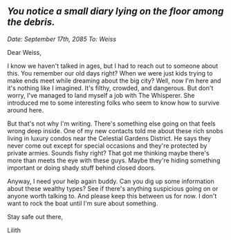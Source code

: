 
*You notice a small diary lying on the floor among the debris.*
---
*Date: September 17th, 2085*
*To: Weiss*

Dear Weiss,

I know we haven't talked in ages, but I had to reach out to someone about this. You remember our old days right? When we were just kids trying to make ends meet while dreaming about the big city? Well, now I'm here and it's nothing like I imagined. It's filthy, crowded, and dangerous. But don't worry, I've managed to land myself a job with The Whisperer. She introduced me to some interesting folks who seem to know how to survive around here.

But that's not why I'm writing. There's something else going on that feels wrong deep inside. One of my new contacts told me about these rich snobs living in luxury condos near the Celestial Gardens District. He says they never come out except for special occasions and they're protected by private armies. Sounds fishy right? That got me thinking maybe there's more than meets the eye with these guys. Maybe they're hiding something important or doing shady stuff behind closed doors.

Anyway, I need your help again buddy. Can you dig up some information about these wealthy types? See if there's anything suspicious going on or anyone worth talking to. And please keep this between us for now. I don't want to rock the boat until I'm sure about something.

Stay safe out there,

Lilith
